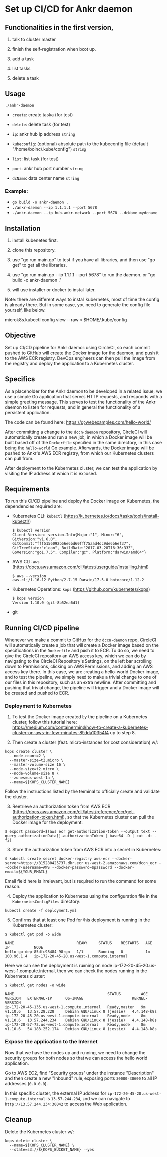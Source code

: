# Set up CI/CD for Ankr daemon

## Functionalities in the first version, 

1. talk to cluster master

1. finish the self-registration when boot up.

1. add a task

1. list tasks

1. delete a task

## Usage
`./ankr-daemon`

- `create`: create taska (for test)

- `delete`: delete task (for test)

- `ip`: ankr hub ip address `string`

- `kubeconfig`: (optional) absolute path to the kubeconfig file (default "/home/boinc/.kube/config") `string`

- `list`: list task (for test)

- `port`: ankr hub port number `string`

- `dcName`: data center name `string`

### Example:
- `go build -o ankr-daemon .`
- `./ankr-daemon --ip 1.1.1.1 --port 5678`
- `./ankr-daemon --ip hub.ankr.network --port 5678 --dcName mydcname`

## Installation

1. install kubenetes first.

2. clone this repository.

3. use "go run main.go" to test if you have all libraries, and then use "go get" to get all the libraries.

4. use "go run main.go --ip 1.1.1.1 --port 5678" to run the daemon. or "go build -o ankr-daemon ."

5. will use installer or docker to install later.

Note: there are different ways to install kubernetes, most of time the config is already there. But in some case, you need to generate the config file yourself, like below.

microk8s.kubectl config view --raw > $HOME/.kube/config


## Objective

Set up CI/CD pipeline for Ankr daemon using CircleCI, so each commit pushed to GitHub will create the Docker image for the daemon, and push it to the AWS ECR registry.
DevOps engineers can then pull the image from the registry and deploy the application to a Kubernetes cluster.

## Specifics

As a placeholder for the Ankr daemon to be developed in a related issue, we use a simple Go application that serves HTTP requests, and responds with a simple greeting message.
This serves to test the functionality of the Ankr daemon to listen for requests, and in general the functionality of a persistent application.

The code can be found here: https://gowebexamples.com/hello-world/

After committing a change to the `dccn-daemon` repository, CircleCI will automatically create and run a new job, in which a Docker image will be built based off of the `Dockerfile` specified in the same directory, in this case being the `hello-world` Go example.
Afterwards, the Docker image will be pushed to Ankr's AWS ECR registry, from which our Kubernetes clusters can pull from.

After deployment to the Kubernetes cluster, we can test the application by visiting the IP address at which it is exposed.

## Requirements

To run this CI/CD pipeline and deploy the Docker image on Kubernetes, the dependencies required are:
* Kubernetes CLI: `kubectl` (https://kubernetes.io/docs/tasks/tools/install-kubectl/)
  ```
  $ kubectl version
  Client Version: version.Info{Major:"1", Minor:"6", GitVersion:"v1.6.0", GitCommit:"fff5156092b56e6bd60fff75aad4dc9de6b6ef37", GitTreeState:"clean", BuildDate:"2017-03-28T16:36:33Z", GoVersion:"go1.7.5", Compiler:"gc", Platform:"darwin/amd64"}
  ```
* AWS CLI: `aws` (https://docs.aws.amazon.com/cli/latest/userguide/installing.html)
  ```
  $ aws --version
  aws-cli/1.16.12 Python/2.7.15 Darwin/17.5.0 botocore/1.12.2
  ```
* Kubernetes Operations: `kops` (https://github.com/kubernetes/kops)
  ```
  $ kops version
  Version 1.10.0 (git-8b52ea6d1)
  ```
* git

## Running CI/CD pipeline

Whenever we make a commit to GitHub for the `dccn-daemon` repo, CircleCI will automatically create a job that will create a Docker image based on the specifications in the `Dockerfile` and push it to ECR.
To do so, we need to give the CircleCI repository an AWS access key, which we can do by navigating to the CircleCI Repository's Settings, on the left bar scrolling down to Permissions, clicking on AWS Permissions, and adding an AWS access key there.
In this case, we are creating a hello-world Docker image, and to test the pipeline, we simply need to make a trivial change to one of our files in this repository, such as an extra newline.
After committing and pushing that trivial change, the pipeline will trigger and a Docker image will be created and pushed to ECR.

### Deployment to Kubernetes

1. To test the Docker image created by the pipeline on a Kubernetes cluster, follow this tutorial here: https://medium.com/containermind/how-to-create-a-kubernetes-cluster-on-aws-in-few-minutes-89dda10354f4 up to step 8.

2. Then create a cluster (feat. micro-instances for cost consideration) w/:
```
kops create cluster \
  --node-count=2 \
  --master-size=t2.micro \
  --master-volume-size 16 \
  --node-size=t2.micro \
  --node-volume-size 8 \
  --zones=us-west-1a \
  --name=${KOPS_CLUSTER_NAME}
```

Follow the instructions listed by the terminal to officially create and validate the cluster.

3. Reetrieve an authorization token from AWS ECR (https://docs.aws.amazon.com/cli/latest/reference/ecr/get-authorization-token.html), so that the Kubernetes cluster can pull the Docker image for the deployment:
```
$ export password=$(aws ecr get-authorization-token --output text --query authorizationData[].authorizationToken | base64 -D | cut -d: -f2)
```

3. Store the authorization token from AWS ECR into a secret in Kubernetes:
```
$ kubectl create secret docker-registry aws-ecr --docker-server=https://815280425737.dkr.ecr.us-west-2.amazonaws.com/dccn_ecr --docker-username=AWS --docker-password=$password --docker-email=${YOUR_EMAIL}
```

Email field here is irrelevant, but is required to run the command for some reason.

4. Deploy the application to Kubernetes using the configuration file in the `KubernetesConfigFiles` directory:
```
kubectl create -f deployment.yml
```

5. Confirms that at least one Pod for this deployment is running in the Kubernetes cluster:
```
$ kubectl get pod -o wide

NAME                            READY     STATUS    RESTARTS   AGE       IP           NODE
hello-go-dep-85dfc98484-98rgn   1/1       Running   0          1m        100.96.1.4   ip-172-20-45-20.us-west-1.compute.internal
```

Here we can see the deployment is running on node ip-172-20-45-20.us-west-1.compute.internal, then we can check the nodes running in the Kubernetes cluster:

```
$ kubectl get nodes -o wide

NAME                                          STATUS         AGE       VERSION   EXTERNAL-IP      OS-IMAGE                      KERNEL-VERSION
ip-172-20-45-135.us-west-1.compute.internal   Ready,master   9m        v1.10.6   13.57.28.228     Debian GNU/Linux 8 (jessie)   4.4.148-k8s
ip-172-20-45-20.us-west-1.compute.internal    Ready,node     8m        v1.10.6   13.57.244.234    Debian GNU/Linux 8 (jessie)   4.4.148-k8s
ip-172-20-57-72.us-west-1.compute.internal    Ready,node     8m        v1.10.6   54.183.252.174   Debian GNU/Linux 8 (jessie)   4.4.148-k8s
```

### Expose the application to the Internet

Now that we have the nodes up and running, we need to change the security groups for both nodes so that we can access the hello world application.

Go to AWS EC2, find "Security groups" under the instance "Description" and then create a new "Inbound" rule, exposing ports `30000-30600` to all IP addresses (`0.0.0.0`).

In this specific cluster, the external IP address for `ip-172-20-45-20.us-west-1.compute.internal` is `13.57.244.234`, and we can navigate to `http://13.57.244.234:30042` to access the Web application.

## Cleanup

Delete the Kubernetes cluster w/:
```
kops delete cluster \
  --name=${KOPS_CLUSTER_NAME} \
  --state=s3://${KOPS_BUCKET_NAME} --yes
```
